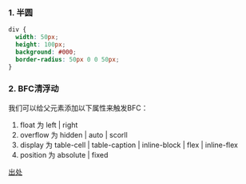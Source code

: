 ### 1. 半圆
```css
div {
  width: 50px;
  height: 100px;
  background: #000;
  border-radius: 50px 0 0 50px;
}
```
### 2. BFC清浮动
我们可以给父元素添加以下属性来触发BFC：
1. float 为 left | right
2. overflow 为 hidden | auto | scorll
3. display 为 table-cell | table-caption | inline-block | flex | inline-flex
4. position 为 absolute | fixed

[出处](https://www.jianshu.com/p/09bd5873bed4)
